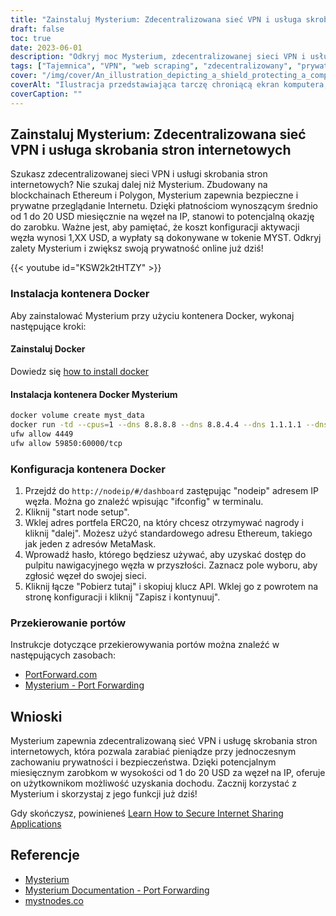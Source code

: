 ```yaml
---
title: "Zainstaluj Mysterium: Zdecentralizowana sieć VPN i usługa skrobania stron internetowych"
draft: false
toc: true
date: 2023-06-01
description: "Odkryj moc Mysterium, zdecentralizowanej sieci VPN i usługi skrobania stron internetowych opartej na technologii blockchain, oferującej bezpieczne przeglądanie i możliwości zarobkowe."
tags: ["Tajemnica", "VPN", "web scraping", "zdecentralizowany", "prywatność", "bezpieczeństwo", "blockchain", "Ethereum", "Wielokąt", "przeglądanie internetu", "możliwość uzyskania dochodu", "Docker", "konfiguracja", "przekierowanie portów", "Zdecentralizowana sieć VPN", "Usługa skrobania stron internetowych", "bezpieczne przeglądanie", "zarobki", "technologia blockchain", "prywatność online", "Kontener Docker", "konfiguracja węzła", "Adres IP", "Portfel ERC20", "Adres MetaMask", "Klucz API", "instrukcje przekierowania portów", "PortForward.com", "Dokumentacja Mysterium"]
cover: "/img/cover/An_illustration_depicting_a_shield_protecting_a_computer.png"
coverAlt: "Ilustracja przedstawiająca tarczę chroniącą ekran komputera, symbolizująca zwiększoną prywatność i bezpieczeństwo online."
coverCaption: ""
---
```


## Zainstaluj Mysterium: Zdecentralizowana sieć VPN i usługa skrobania stron internetowych

Szukasz zdecentralizowanej sieci VPN i usługi skrobania stron internetowych? Nie szukaj dalej niż Mysterium. Zbudowany na blockchainach Ethereum i Polygon, Mysterium zapewnia bezpieczne i prywatne przeglądanie Internetu. Dzięki płatnościom wynoszącym średnio od 1 do 20 USD miesięcznie na węzeł na IP, stanowi to potencjalną okazję do zarobku. Ważne jest, aby pamiętać, że koszt konfiguracji aktywacji węzła wynosi 1,XX USD, a wypłaty są dokonywane w tokenie MYST. Odkryj zalety Mysterium i zwiększ swoją prywatność online już dziś!

{{< youtube id="KSW2k2tHTZY" >}}

### Instalacja kontenera Docker
Aby zainstalować Mysterium przy użyciu kontenera Docker, wykonaj następujące kroki:

#### Zainstaluj Docker

Dowiedz się [how to install docker](https://simeononsecurity.com/other/creating-profitable-low-powered-crypto-miners/#installing-docker)

#### Instalacja kontenera Docker Mysterium

```bash
docker volume create myst_data
docker run -td --cpus=1 --dns 8.8.8.8 --dns 8.8.4.4 --dns 1.1.1.1 --dns 1.0.0.1 --dns 9.9.9.9 --hostname myst --cap-add NET_ADMIN --network=host -p 4449:4449 -p 59850-60000:59850-60000 --name myst --device=/dev/net/tun  -v myst_data:/var/lib/mysterium-node mysteriumnetwork/myst:latest --udp.ports=59850:60000 service --agreed-terms-and-conditions
ufw allow 4449
ufw allow 59850:60000/tcp
```
### Konfiguracja kontenera Docker

1. Przejdź do `http://nodeip/#/dashboard` zastępując "nodeip" adresem IP węzła. Można go znaleźć wpisując "ifconfig" w terminalu.
2. Kliknij "start node setup".
3. Wklej adres portfela ERC20, na który chcesz otrzymywać nagrody i kliknij "dalej". Możesz użyć standardowego adresu Ethereum, takiego jak jeden z adresów MetaMask.
4. Wprowadź hasło, którego będziesz używać, aby uzyskać dostęp do pulpitu nawigacyjnego węzła w przyszłości. Zaznacz pole wyboru, aby zgłosić węzeł do swojej sieci.
5. Kliknij łącze "Pobierz tutaj" i skopiuj klucz API. Wklej go z powrotem na stronę konfiguracji i kliknij "Zapisz i kontynuuj".

### Przekierowanie portów

Instrukcje dotyczące przekierowywania portów można znaleźć w następujących zasobach:

- [PortForward.com](https://portforward.com/)
- [Mysterium - Port Forwarding](https://docs.mysterium.network/troubleshooting/port-forwarding)

## Wnioski

Mysterium zapewnia zdecentralizowaną sieć VPN i usługę skrobania stron internetowych, która pozwala zarabiać pieniądze przy jednoczesnym zachowaniu prywatności i bezpieczeństwa. Dzięki potencjalnym miesięcznym zarobkom w wysokości od 1 do 20 USD za węzeł na IP, oferuje on użytkownikom możliwość uzyskania dochodu. Zacznij korzystać z Mysterium i skorzystaj z jego funkcji już dziś!

Gdy skończysz, powinieneś [Learn How to Secure Internet Sharing Applications](https://simeononsecurity.com/other/how-to-secure-internet-sharing-applications/)

## Referencje

- [Mysterium](https://www.mysterium.network/)
- [Mysterium Documentation - Port Forwarding](https://docs.mysterium.network/troubleshooting/port-forwarding)
- [mystnodes.co](https://mystnodes.co/?referral_code=dZxIcDEWgjh8b5kviefiC7RFBInonroaPFHr2ztm)
